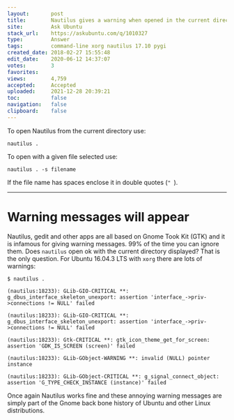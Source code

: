 ```yaml
---
layout:       post
title:        Nautilus gives a warning when opened in the current directory from the terminal
site:         Ask Ubuntu
stack_url:    https://askubuntu.com/q/1010327
type:         Answer
tags:         command-line xorg nautilus 17.10 pygi
created_date: 2018-02-27 15:55:48
edit_date:    2020-06-12 14:37:07
votes:        3
favorites:    
views:        4,759
accepted:     Accepted
uploaded:     2021-12-28 20:39:21
toc:          false
navigation:   false
clipboard:    false
---
```


To open Nautilus from the current directory use:

``` 
nautilus .

```

To open with a given file selected use:

``` 
nautilus . -s filename

```

If the file name has spaces enclose it in double quotes (`" `).


----------


# Warning messages will appear

Nautilus, gedit and other apps are all based on Gnome Took Kit (GTK) and it is infamous for giving warning messages. 99% of the time you can ignore them. Does `nautilus` open ok with the current directory displayed? That is the only question. For Ubuntu 16.04.3 LTS with `xorg` there are lots of warnings:

``` 
$ nautilus .

(nautilus:18233): GLib-GIO-CRITICAL **: g_dbus_interface_skeleton_unexport: assertion 'interface_->priv->connections != NULL' failed

(nautilus:18233): GLib-GIO-CRITICAL **: g_dbus_interface_skeleton_unexport: assertion 'interface_->priv->connections != NULL' failed

(nautilus:18233): Gtk-CRITICAL **: gtk_icon_theme_get_for_screen: assertion 'GDK_IS_SCREEN (screen)' failed

(nautilus:18233): GLib-GObject-WARNING **: invalid (NULL) pointer instance

(nautilus:18233): GLib-GObject-CRITICAL **: g_signal_connect_object: assertion 'G_TYPE_CHECK_INSTANCE (instance)' failed

```


Once again Nautilus works fine and these annoying warning messages are simply part of the Gnome back bone history of Ubuntu and other Linux distributions.
